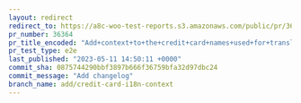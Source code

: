 ```yaml
---
layout: redirect
redirect_to: https://a8c-woo-test-reports.s3.amazonaws.com/public/pr/36364/e2e/index.html
pr_number: 36364
pr_title_encoded: "Add+context+to+the+credit+card+names+used+for+translators."
pr_test_type: e2e
last_published: "2023-05-11 14:50:11 +0000"
commit_sha: 0875744290bbf3897b666f36759bfa32d97dbc24
commit_message: "Add changelog"
branch_name: add/credit-card-i18n-context
---
```

